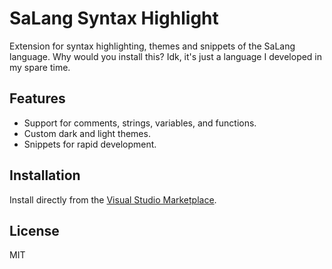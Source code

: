 # SaLang Syntax Highlight

Extension for syntax highlighting, themes and snippets of the SaLang language.
Why would you install this? Idk, it's just a language I developed in my spare time.

## Features

- Support for comments, strings, variables, and functions.
- Custom dark and light themes.
- Snippets for rapid development.

## Installation

Install directly from the [Visual Studio Marketplace](https://marketplace.visualstudio.com/).

## License

MIT
